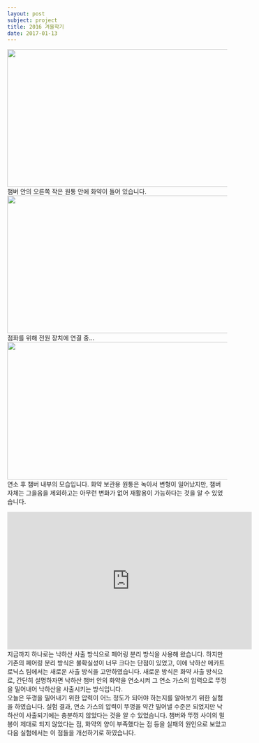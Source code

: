 ```yaml
---
layout: post
subject: project
title: 2016 겨울학기
date: 2017-01-13
---
```

<img src="https://github.com/hsb6350/hanaro.github.io/blob/master/assets/acts/paratest1.jpg?raw=true" width="560" height="315"/><br/>
챔버 안의 오른쪽 작은 원통 안에 화약이 들어 있습니다.<br/>
<img src="https://github.com/hsb6350/hanaro.github.io/blob/master/assets/acts/paratest2.jpg?raw=true" width="560" height="315"/><br/>
점화를 위해 전원 장치에 연결 중...<br/>
<img src="https://github.com/hsb6350/hanaro.github.io/blob/master/assets/acts/paratest3.jpg?raw=true" width="560" height="315"/><br/>
연소 후 챔버 내부의 모습입니다. 화약 보관용 원통은 녹아서 변형이 일어났지만,
챔버 자체는 그을음을 제외하고는 아무런 변화가 없어 재활용이 가능하다는 것을 알 수 있었습니다.<br/>
<iframe width="560" height="315" src="https://www.youtube.com/embed/kUeQjtEhYys" frameborder="0" allowfullscreen></iframe><br/>
지금까지 하나로는 낙하산 사출 방식으로 페어링 분리 방식을 사용해 왔습니다.
하지만 기존의 페어링 분리 방식은 불확실성이 너무 크다는 단점이 있었고, 이에 낙하산 메카트로닉스 팀에서는 새로운 사출 방식을 고안하였습니다.
새로운 방식은 화약 사출 방식으로, 간단히 설명하자면 낙하산 챔버 안의 화약을 연소시켜 그 연소 가스의 압력으로 뚜껑을 밀어내어 낙하산을 사출시키는 방식입니다.
<br/>오늘은 뚜껑을 밀어내기 위한 압력이 어느 정도가 되어야 하는지를 알아보기 위한 실험을 하였습니다.
실험 결과, 연소 가스의 압력이 뚜껑을 약간 밀어낼 수준은 되었지만 낙하산이 사출되기에는 충분하지 않았다는 것을 알 수 있었습니다.
챔버와 뚜껑 사이의 밀봉이 제대로 되지 않았다는 점, 화약의 양이 부족했다는 점 등을 실패의 원인으로 보았고 다음 실험에서는 이 점들을 개선하기로 하였습니다.
